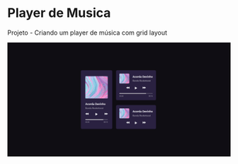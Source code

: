 # Player de Musica

Projeto - Criando um player de música com grid layout

<img src="https://github.com/dieegobs/player-de-musica/blob/main/img/player%20de%20musica.png?raw=true"/>
